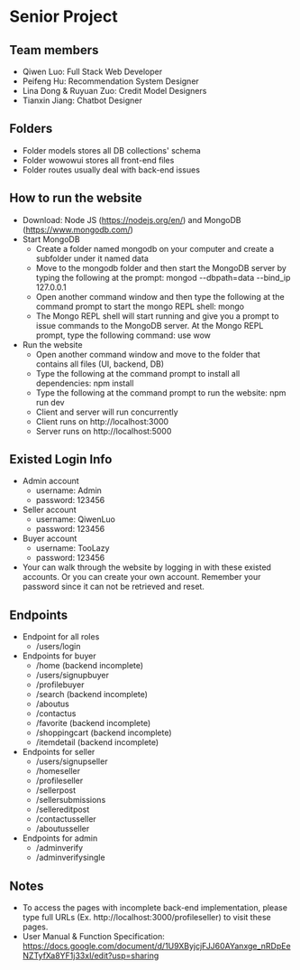 # Senior Project

## Team members
- Qiwen Luo: Full Stack Web Developer
- Peifeng Hu: Recommendation System Designer
- Lina Dong & Ruyuan Zuo: Credit Model Designers
- Tianxin Jiang: Chatbot Designer

## Folders
- Folder models stores all DB collections' schema 
- Folder wowowui stores all front-end files
- Folder routes usually deal with back-end issues

## How to run the website
- Download: Node JS (https://nodejs.org/en/) and MongoDB (https://www.mongodb.com/)
- Start MongoDB
     - Create a folder named mongodb on your computer and create a subfolder under it named data 
     - Move to the mongodb folder and then start the MongoDB server by typing the following at the prompt: mongod --dbpath=data --bind_ip 127.0.0.1
     - Open another command window and then type the following at the command prompt to start the mongo REPL shell: mongo
     - The Mongo REPL shell will start running and give you a prompt to issue commands to the MongoDB server. At the Mongo REPL prompt, type the following command: use wow
- Run the website
     - Open another command window and move to the folder that contains all files (UI, backend, DB)
     - Type the following at the command prompt to install all dependencies: npm install
     - Type the following at the command prompt to run the website: npm run dev 
     - Client and server will run concurrently
     - Client runs on http://localhost:3000
     - Server runs on http://localhost:5000
## Existed Login Info
- Admin account
     - username: Admin
     - password: 123456
- Seller account
     - username: QiwenLuo
     - password: 123456
- Buyer account
     - username: TooLazy
     - password: 123456
- Your can walk through the website by logging in with these existed accounts. Or you can create your own account. Remember your password since it can not be retrieved and reset.

## Endpoints
- Endpoint for all roles
     - /users/login
- Endpoints for buyer
     - /home (backend incomplete)
     - /users/signupbuyer
     - /profilebuyer
     - /search (backend incomplete)
     - /aboutus
     - /contactus
     - /favorite (backend incomplete)
     - /shoppingcart (backend incomplete)
     - /itemdetail (backend incomplete)
- Endpoints for seller
     - /users/signupseller
     - /homeseller
     - /profileseller
     - /sellerpost
     - /sellersubmissions
     - /sellereditpost
     - /contactusseller
     - /aboutusseller
- Endpoints for admin
     - /adminverify
     - /adminverifysingle

## Notes
- To access the pages with incomplete back-end implementation, please type full URLs (Ex. http://localhost:3000/profileseller) to visit these pages.
- User Manual & Function Specification: https://docs.google.com/document/d/1U9XByjcjFJJ60AYanxge_nRDpEeNZTyfXa8YF1j33xI/edit?usp=sharing

